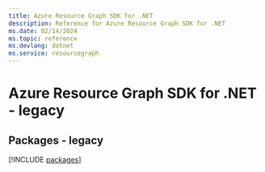 ```yaml
---
title: Azure Resource Graph SDK for .NET
description: Reference for Azure Resource Graph SDK for .NET
ms.date: 02/14/2024
ms.topic: reference
ms.devlang: dotnet
ms.service: resourcegraph
---
```

# Azure Resource Graph SDK for .NET - legacy
## Packages - legacy
[!INCLUDE [packages](resource-graph-index.md)]